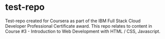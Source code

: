 # test-repo

Test-repo created for Coursera as part of the IBM Full Stack Cloud Developer Professional Certificate award. This repo relates to content in Course #3 - Introduction to Web Development with HTML / CSS, Javascript.
